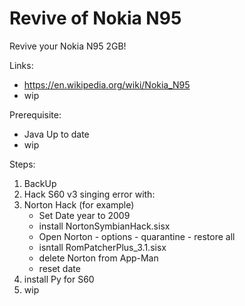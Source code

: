 # Revive of Nokia N95
Revive your Nokia N95 2GB!

Links:

- https://en.wikipedia.org/wiki/Nokia_N95
- wip

Prerequisite:

- Java Up to date
- wip

Steps:

1. BackUp
2. Hack S60 v3 singing error with:
3. Norton Hack (for example)
    - Set Date year to 2009
    - install NortonSymbianHack.sisx
    - Open Norton - options - quarantine - restore all
    - isntall RomPatcherPlus_3.1.sisx
    - delete Norton from App-Man
    - reset date
4. install Py for S60
5. wip
